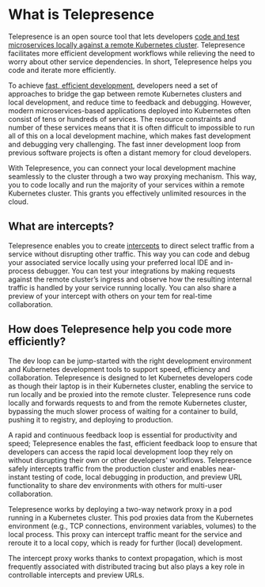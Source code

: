 # What is Telepresence

Telepresence is an open source tool that lets developers [code and test microservices locally against a remote Kubernetes cluster](../quick-start/). Telepresence facilitates more efficient development workflows while relieving the need to worry about other service dependencies. In short, Telepresence helps you code and iterate more efficiently.

To achieve [fast, efficient development](https://www.getambassador.io/use-case/local-kubernetes-development/), developers need a set of approaches to bridge the gap between remote Kubernetes clusters and local development, and reduce time to feedback and debugging. However, modern microservices-based applications deployed into Kubernetes often consist of tens or hundreds of services. The resource constraints and number of these services means that it is often difficult to impossible to run all of this on a local development machine, which makes fast development and debugging very challenging. The fast inner development loop from previous software projects is often a distant memory for cloud developers.

With Telepresence, you can connect your local development machine seamlessly to the cluster through a two way proxying mechanism. This way, you to code locally and run the majority of your services within a remote Kubernetes cluster. This grants you effectively unlimited resources in the cloud.

## What are intercepts?

Telepresence enables you to create [intercepts](../intercepts-overview/) to direct select traffic from a service without disrupting other traffic. This way you can code and debug your associated service locally using your preferred local IDE and in-process debugger. You can test your integrations by making requests against the remote cluster’s ingress and observe how the resulting internal traffic is handled by your service running locally. You can also share a preview of your intercept with others on your tem for real-time collaboration. 


## How does Telepresence help you code more efficiently?

The dev loop can be jump-started with the right development environment and Kubernetes development tools to support speed, efficiency and collaboration. Telepresence is designed to let Kubernetes developers code as though their laptop is in their Kubernetes cluster, enabling the service to run locally and be proxied into the remote cluster. Telepresence runs code locally and forwards requests to and from the remote Kubernetes cluster, bypassing the much slower process of waiting for a container to build, pushing it to registry, and deploying to production.

A rapid and continuous feedback loop is essential for productivity and speed; Telepresence enables the fast, efficient feedback loop to ensure that developers can access the rapid local development loop they rely on without disrupting their own or other developers' workflows. Telepresence safely intercepts traffic from the production cluster and enables near-instant testing of code, local debugging in production, and preview URL functionality to share dev environments with others for multi-user collaboration.

Telepresence works by deploying a two-way network proxy in a pod running in a Kubernetes cluster. This pod proxies data from the Kubernetes environment (e.g., TCP connections, environment variables, volumes) to the local process. This proxy can intercept traffic meant for the service and reroute it to a local copy, which is ready for further (local) development.

The intercept proxy works thanks to context propagation, which is most frequently associated with distributed tracing but also plays a key role in controllable intercepts and preview URLs.
